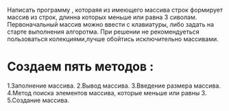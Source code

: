 Написать программу , котораяя из имеющего массива строк формирует массив из строк, длинна которых меньше или равна 3 сиволам.
Первоначальный массив можно ввести с клавиатуры, либо задать на старте выполнения алгоротма.
При решении не рекомендуеться пользоваться колекциями,лучше обойтись исключительно массивами.

# Создаем пять методов :

1.Заполнение массива.
2.Вывод массива.
3.Введение размера массива.
4.Метод поиска элементов массива, которые меньше или равны 3.
5.Создание массива. 
